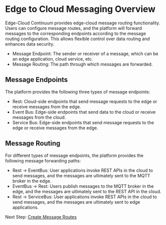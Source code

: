 # Edge to Cloud Messaging Overview

Edge-Cloud Continuum provides edge-cloud message routing functionality. Users can configure message routes, and the platform will forward messages to the corresponding endpoints according to the message routing configuration. This allows flexible control over data routing and enhances data security.

- Message Endpoint: The sender or receiver of a message, which can be an edge application, cloud service, etc.
- Message Routing: The path through which messages are forwarded.

## Message Endpoints

The platform provides the following three types of message endpoints:

- Rest: Cloud-side endpoints that send message requests to the edge or receive messages from the edge.
- Event Bus: Edge-side endpoints that send data to the cloud or receive messages from the cloud.
- Service Bus: Edge-side endpoints that send message requests to the edge or receive messages from the edge.

## Message Routing

For different types of message endpoints, the platform provides the following message forwarding paths:

- Rest -> EventBus: User applications invoke REST APIs in the cloud to send messages, and the messages are ultimately sent to the MQTT broker in the edge.
- EventBus -> Rest: Users publish messages to the MQTT broker in the edge, and the messages are ultimately sent to the REST API in the cloud.
- Rest -> ServiceBus: User applications invoke REST APIs in the cloud to send messages, and the messages are ultimately sent to edge applications.

Next Step: [Create Message Routes](./create-route.md)
